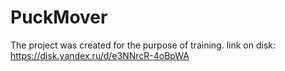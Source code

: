 # PuckMover
The project was created for the purpose of training.
link on disk: https://disk.yandex.ru/d/e3NNrcR-4oBpWA
